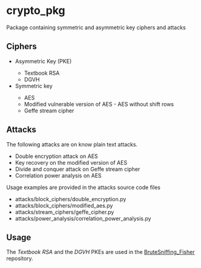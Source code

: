 # crypto_pkg

Package containing symmetric and asymmetric key ciphers and attacks

## Ciphers 
<ul>
<li>Asymmetric Key (PKE)</li>
<ul>
<li>Textbook RSA</li>
<li>DGVH</li>
</ul>
<li>Symmetric key</li>
<ul>
<li>AES</li>
<li>Modified vulnerable version of AES - AES without shift rows</li>
<li>Geffe stream cipher</li>
</ul>
</ul>

## Attacks
The following attacks are on know plain text attacks.
<ul>
<li>Double encryption attack on AES</li>
<li>Key recovery on the modified version of AES</li>
<li>Divide and conquer attack on Geffe stream cipher</li>
<li>Correlation power analysis on AES</li>
</ul>

Usage examples are provided in the attacks source code files
<ul>
<li>attacks/block_ciphers/double_encryption.py</li>
<li>attacks/block_ciphers/modified_aes.py</li>
<li>attacks/stream_ciphers/geffe_cipher.py</li>
<li>attacks/power_analysis/correlation_power_analysis.py</li>
</ul>

## Usage
The <i>Textbook RSA</i> and the <i>DGVH</i> PKEs are used in the [BruteSniffing_Fisher](https://github.com/programmingAthlete/BruteSniffing_Fisher) repository.